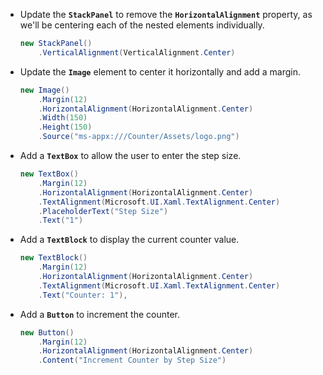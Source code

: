 
- Update the **`StackPanel`** to remove the **`HorizontalAlignment`** property, as we'll be centering each of the nested elements individually.

    ```csharp
    new StackPanel()
        .VerticalAlignment(VerticalAlignment.Center)
    ```

- Update the **`Image`** element to center it horizontally and add a margin.

    ```csharp
    new Image()
        .Margin(12)
        .HorizontalAlignment(HorizontalAlignment.Center)
        .Width(150)
        .Height(150)
        .Source("ms-appx:///Counter/Assets/logo.png")
    ```

- Add a **`TextBox`** to allow the user to enter the step size.

    ```csharp
    new TextBox()
        .Margin(12)
        .HorizontalAlignment(HorizontalAlignment.Center)
        .TextAlignment(Microsoft.UI.Xaml.TextAlignment.Center)
        .PlaceholderText("Step Size")
        .Text("1")
    ```

- Add a **`TextBlock`** to display the current counter value.

    ```csharp
    new TextBlock()
        .Margin(12)
        .HorizontalAlignment(HorizontalAlignment.Center)
        .TextAlignment(Microsoft.UI.Xaml.TextAlignment.Center)
        .Text("Counter: 1"),
    ```

- Add a **`Button`** to increment the counter.

    ```csharp
    new Button()
        .Margin(12)
        .HorizontalAlignment(HorizontalAlignment.Center)
        .Content("Increment Counter by Step Size")
    ```
